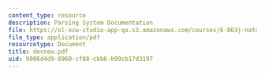 ```yaml
---
content_type: resource
description: Parsing System Documentation
file: https://ol-ocw-studio-app-qa.s3.amazonaws.com/courses/6-863j-natural-language-and-the-computer-representation-of-knowledge-spring-2003/9806d4d98960cf88cbb6b99cb17d3197_docnew.pdf
file_type: application/pdf
resourcetype: Document
title: docnew.pdf
uid: 9806d4d9-8960-cf88-cbb6-b99cb17d3197
---
```

